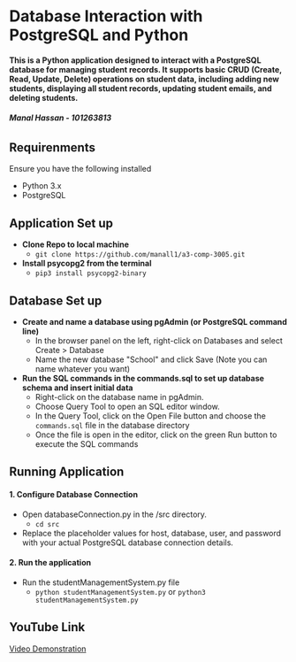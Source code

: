 # **Database Interaction with PostgreSQL and Python**

#### This  is a Python application designed to interact with a PostgreSQL database for managing student records. It supports basic CRUD (Create, Read, Update, Delete) operations on student data, including adding new students, displaying all student records, updating student emails, and deleting students.

###### **Manal Hassan - 101263813**


## Requirenments 
Ensure you have the following installed
- Python 3.x
- PostgreSQL

## Application Set up
- **Clone Repo to local machine**
  - ```git clone https://github.com/manall1/a3-comp-3005.git```
- **Install psycopg2 from the terminal**
  - ```pip3 install psycopg2-binary```

## Database Set up
- **Create and name a database using pgAdmin (or PostgreSQL command line)**
  - In the browser panel on the left, right-click on Databases and select Create > Database
  - Name the new database "School" and click Save (Note you can name whatever you want)
- **Run the SQL commands in the commands.sql to set up database schema and insert initial data**
  - Right-click on the database name in pgAdmin.
  - Choose Query Tool to open an SQL editor window.
  - In the Query Tool, click on the Open File button and choose the ```commands.sql``` file in the database directory
  - Once the file is open in the editor, click on the green Run button to execute the SQL commands

## Running Application
#### 1. Configure Database Connection
  - Open databaseConnection.py in the /src directory.
    - ```cd src```
  - Replace the placeholder values for host, database, user, and password with your actual PostgreSQL database connection details.
#### 2. Run the application
  - Run the studentManagementSystem.py file
    - ```python studentManagementSystem.py``` or ```python3 studentManagementSystem.py```

## YouTube Link
[Video Demonstration](https://youtu.be/SSBJVHoHRk)







 
